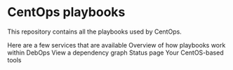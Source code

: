 # CentOps playbooks

This repository contains all the playbooks used by CentOps.

Here are a few services that are available
Overview of how playbooks work within DebOps
View a dependency graph
Status page
Your CentOS-based tools 
